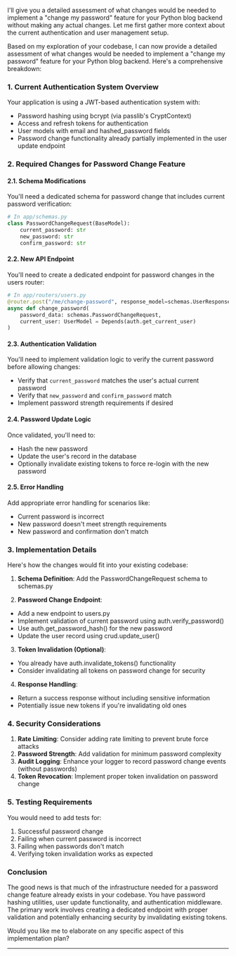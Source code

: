 I'll give you a detailed assessment of what changes would be needed to implement a "change my password" feature for your Python blog backend without making any actual changes. Let me first gather more context about the current authentication and user management setup.

Based on my exploration of your codebase, I can now provide a detailed assessment of what changes would be needed to implement a "change my password" feature for your Python blog backend. Here's a comprehensive breakdown:

### 1. Current Authentication System Overview
Your application is using a JWT-based authentication system with:
- Password hashing using bcrypt (via passlib's CryptContext)
- Access and refresh tokens for authentication
- User models with email and hashed_password fields
- Password change functionality already partially implemented in the user update endpoint

### 2. Required Changes for Password Change Feature

#### 2.1. Schema Modifications
You'll need a dedicated schema for password change that includes current password verification:
```python
# In app/schemas.py
class PasswordChangeRequest(BaseModel):
    current_password: str
    new_password: str
    confirm_password: str
```

#### 2.2. New API Endpoint
You'll need to create a dedicated endpoint for password changes in the users router:
```python
# In app/routers/users.py
@router.post("/me/change-password", response_model=schemas.UserResponse)
async def change_password(
    password_data: schemas.PasswordChangeRequest,
    current_user: UserModel = Depends(auth.get_current_user)
)
```

#### 2.3. Authentication Validation
You'll need to implement validation logic to verify the current password before allowing changes:

- Verify that `current_password` matches the user's actual current password
- Verify that `new_password` and `confirm_password` match
- Implement password strength requirements if desired

#### 2.4. Password Update Logic
Once validated, you'll need to:
- Hash the new password
- Update the user's record in the database
- Optionally invalidate existing tokens to force re-login with the new password

#### 2.5. Error Handling
Add appropriate error handling for scenarios like:
- Current password is incorrect
- New password doesn't meet strength requirements
- New password and confirmation don't match

### 3. Implementation Details
Here's how the changes would fit into your existing codebase:
1. **Schema Definition**: Add the PasswordChangeRequest schema to schemas.py

2. **Password Change Endpoint**:
- Add a new endpoint to users.py
- Implement validation of current password using auth.verify_password()
- Use auth.get_password_hash() for the new password
- Update the user record using crud.update_user()

3. **Token Invalidation (Optional)**:
- You already have auth.invalidate_tokens() functionality
- Consider invalidating all tokens on password change for security

4. **Response Handling**:
- Return a success response without including sensitive information
- Potentially issue new tokens if you're invalidating old ones

### 4. Security Considerations
1. **Rate Limiting**: Consider adding rate limiting to prevent brute force attacks
2. **Password Strength**: Add validation for minimum password complexity
3. **Audit Logging**: Enhance your logger to record password change events (without passwords)
4. **Token Revocation**: Implement proper token invalidation on password change

### 5. Testing Requirements
You would need to add tests for:
1. Successful password change
2. Failing when current password is incorrect
3. Failing when passwords don't match
4. Verifying token invalidation works as expected

### Conclusion
The good news is that much of the infrastructure needed for a password change feature already exists in your codebase. You have password hashing utilities, user update functionality, and authentication middleware. The primary work involves creating a dedicated endpoint with proper validation and potentially enhancing security by invalidating existing tokens.

Would you like me to elaborate on any specific aspect of this implementation plan?

---

